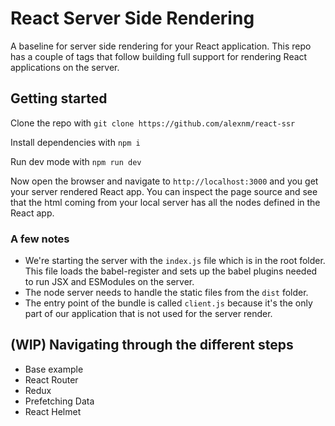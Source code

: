 # React Server Side Rendering
A baseline for server side rendering for your React application. This repo has a couple of tags that follow building full support for rendering React applications on the server.

## Getting started
Clone the repo with
```git clone https://github.com/alexnm/react-ssr```

Install dependencies with
```npm i```

Run dev mode with
```npm run dev```

Now open the browser and navigate to `http://localhost:3000` and you get your server rendered React app. You can inspect the page source and see that the html coming from your local server has all the nodes defined in the React app.

### A few notes
* We're starting the server with the `index.js` file which is in the root folder. This file loads the babel-register and sets up the babel plugins needed to run JSX and ESModules on the server.
* The node server needs to handle the static files from the `dist` folder.
* The entry point of the bundle is called `client.js` because it's the only part of our application that is not used for the server render.

## (WIP) Navigating through the different steps
* Base example
* React Router
* Redux
* Prefetching Data
* React Helmet
